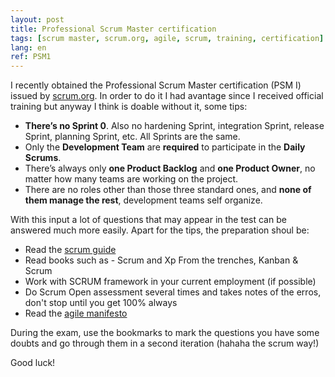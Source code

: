 ```yaml
---
layout: post
title: Professional Scrum Master certification
tags: [scrum master, scrum.org, agile, scrum, training, certification]
lang: en
ref: PSM1
---
```


I recently obtained the Professional Scrum Master certification (PSM I) issued by [scrum.org](scrum.org). In order to do it I had avantage since I received official training but anyway I think is doable without it, some tips:

* **There’s no Sprint 0**. Also no hardening Sprint, integration Sprint, release Sprint, planning Sprint, etc. All Sprints are the same.
* Only the **Development Team** are **required** to participate in the **Daily Scrums**.
* There’s always only **one Product Backlog** and **one Product Owner**, no matter how many teams are working on the project.
* There are no roles other than those three standard ones, and **none of them manage the rest**, development teams self organize.

With this input a lot of questions that may appear in the test can be answered much more easily. Apart for the tips, the preparation shoul be:

* Read the [scrum guide](http://scrumguides.org/scrum-guide.html)
* Read books such as - Scrum and Xp From the trenches, Kanban & Scrum
* Work with SCRUM framework in your current employment (if possible)
* Do Scrum Open assessment several times and takes notes of the erros, don't stop until you get 100% always
* Read the [agile manifesto](http://www.agilemanifesto.org/principles.html)

During the exam, use the bookmarks to mark the questions you have some doubts and go through them in a second iteration (hahaha the scrum way!)

Good luck!